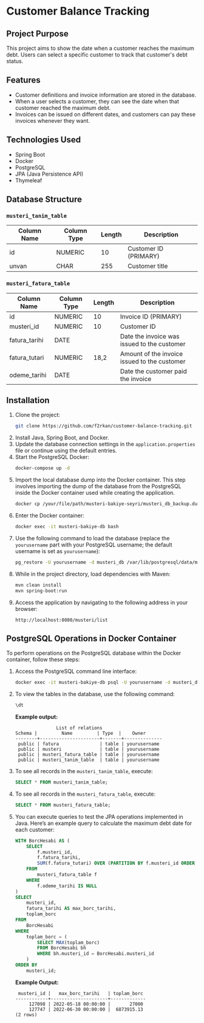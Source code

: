 # Customer Balance Tracking

## Project Purpose
This project aims to show the date when a customer reaches the maximum debt. Users can select a specific customer to track that customer's debt status.

## Features
- Customer definitions and invoice information are stored in the database.
- When a user selects a customer, they can see the date when that customer reached the maximum debt.
- Invoices can be issued on different dates, and customers can pay these invoices whenever they want.

## Technologies Used
- Spring Boot
- Docker
- PostgreSQL
- JPA (Java Persistence API)
- Thymeleaf

## Database Structure
### `musteri_tanim_table`
| Column Name | Column Type | Length | Description                   |
|-------------|-------------|--------|-------------------------------|
| id          | NUMERIC     | 10     | Customer ID (PRIMARY)         |
| unvan       | CHAR        | 255    | Customer title                |

### `musteri_fatura_table`
| Column Name      | Column Type | Length | Description                                          |
|------------------|-------------|--------|------------------------------------------------------|
| id               | NUMERIC     | 10     | Invoice ID (PRIMARY)                                 |
| musteri_id      | NUMERIC     | 10     | Customer ID                                          |
| fatura_tarihi     | DATE        |        | Date the invoice was issued to the customer         |
| fatura_tutari    | NUMERIC     | 18,2   | Amount of the invoice issued to the customer        |
| odeme_tarihi     | DATE        |        | Date the customer paid the invoice                   |

## Installation
1. Clone the project:
   ```bash
   git clone https://github.com/f2rkan/customer-balance-tracking.git
   ```
2. Install Java, Spring Boot, and Docker.
3. Update the database connection settings in the `application.properties` file or continue using the default entries.
4. Start the PostgreSQL Docker:
   ```bash
   docker-compose up -d
   ```
5. Import the local database dump into the Docker container. This step involves importing the dump of the database from the PostgreSQL inside the Docker container used while creating the application.
   ```bash
   docker cp /your/file/path/musteri-bakiye-seyri/musteri_db_backup.dump musteri-bakiye-db:/var/lib/postgresql/data/
   ```
6. Enter the Docker container:
   ```bash
   docker exec -it musteri-bakiye-db bash
   ```
7. Use the following command to load the database (replace the `yourusername` part with your PostgreSQL username; the default username is set as `yourusername`):
   ```bash
   pg_restore -U yourusername -d musteri_db /var/lib/postgresql/data/musteri_db_backup.dump
   ```
8. While in the project directory, load dependencies with Maven:
   ```bash
   mvn clean install
   mvn spring-boot:run
   ```
9. Access the application by navigating to the following address in your browser:
   ```
   http://localhost:8080/musteri/list
   ```

## PostgreSQL Operations in Docker Container

To perform operations on the PostgreSQL database within the Docker container, follow these steps:

1. Access the PostgreSQL command line interface:
   ```bash
   docker exec -it musteri-bakiye-db psql -U yourusername -d musteri_db
   ```

2. To view the tables in the database, use the following command:
   ```sql
   \dt
   ```

   **Example output:**
   ```
                  List of relations
   Schema |         Name         | Type  |    Owner     
   --------+----------------------+-------+--------------
    public | fatura               | table | yourusername
    public | musteri              | table | yourusername
    public | musteri_fatura_table | table | yourusername
    public | musteri_tanim_table  | table | yourusername
   ```

3. To see all records in the `musteri_tanim_table`, execute:
   ```sql
   SELECT * FROM musteri_tanim_table;
   ```

4. To see all records in the `musteri_fatura_table`, execute:
   ```sql
   SELECT * FROM musteri_fatura_table;
   ```

5. You can execute queries to test the JPA operations implemented in Java. Here’s an example query to calculate the maximum debt date for each customer:
   ```sql
   WITH BorcHesabi AS (
       SELECT 
           f.musteri_id,
           f.fatura_tarihi,
           SUM(f.fatura_tutari) OVER (PARTITION BY f.musteri_id ORDER BY f.fatura_tarihi ROWS BETWEEN UNBOUNDED PRECEDING AND CURRENT ROW) AS toplam_borc
       FROM 
           musteri_fatura_table f
       WHERE 
           f.odeme_tarihi IS NULL 
   )
   SELECT 
       musteri_id,
       fatura_tarihi AS max_borc_tarihi,
       toplam_borc
   FROM 
       BorcHesabi
   WHERE 
       toplam_borc = (
           SELECT MAX(toplam_borc) 
           FROM BorcHesabi bh 
           WHERE bh.musteri_id = BorcHesabi.musteri_id
       )
   ORDER BY 
       musteri_id; 
   ```

   **Example Output:**
   ```
    musteri_id |   max_borc_tarihi   | toplam_borc 
   ------------+---------------------+-------------
        127098 | 2022-05-18 00:00:00 |       27000
        127747 | 2022-06-30 00:00:00 |  6873915.13
   (2 rows)
   ```
